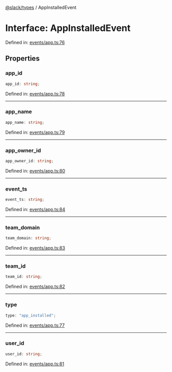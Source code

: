 [@slack/types](../index.md) / AppInstalledEvent

# Interface: AppInstalledEvent

Defined in: [events/app.ts:76](https://github.com/slackapi/node-slack-sdk/blob/main/packages/types/src/events/app.ts#L76)

## Properties

### app\_id

```ts
app_id: string;
```

Defined in: [events/app.ts:78](https://github.com/slackapi/node-slack-sdk/blob/main/packages/types/src/events/app.ts#L78)

***

### app\_name

```ts
app_name: string;
```

Defined in: [events/app.ts:79](https://github.com/slackapi/node-slack-sdk/blob/main/packages/types/src/events/app.ts#L79)

***

### app\_owner\_id

```ts
app_owner_id: string;
```

Defined in: [events/app.ts:80](https://github.com/slackapi/node-slack-sdk/blob/main/packages/types/src/events/app.ts#L80)

***

### event\_ts

```ts
event_ts: string;
```

Defined in: [events/app.ts:84](https://github.com/slackapi/node-slack-sdk/blob/main/packages/types/src/events/app.ts#L84)

***

### team\_domain

```ts
team_domain: string;
```

Defined in: [events/app.ts:83](https://github.com/slackapi/node-slack-sdk/blob/main/packages/types/src/events/app.ts#L83)

***

### team\_id

```ts
team_id: string;
```

Defined in: [events/app.ts:82](https://github.com/slackapi/node-slack-sdk/blob/main/packages/types/src/events/app.ts#L82)

***

### type

```ts
type: "app_installed";
```

Defined in: [events/app.ts:77](https://github.com/slackapi/node-slack-sdk/blob/main/packages/types/src/events/app.ts#L77)

***

### user\_id

```ts
user_id: string;
```

Defined in: [events/app.ts:81](https://github.com/slackapi/node-slack-sdk/blob/main/packages/types/src/events/app.ts#L81)
